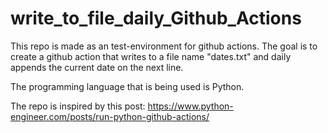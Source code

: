# write_to_file_daily_Github_Actions
This repo is made as an test-environment for github actions. The goal is to create a github action that writes to a file name "dates.txt" and daily appends the current date on the next line.

The programming language that is being used is Python. 

The repo is inspired by this post: https://www.python-engineer.com/posts/run-python-github-actions/
